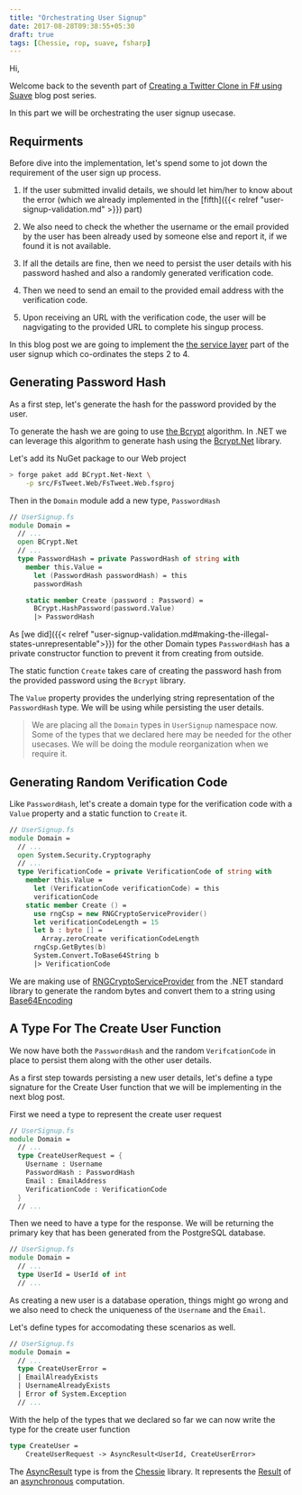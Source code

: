 ```yaml
---
title: "Orchestrating User Signup"
date: 2017-08-28T09:38:55+05:30
draft: true
tags: [Chessie, rop, suave, fsharp]
---
```


Hi,

Welcome back to the seventh part of [Creating a Twitter Clone in F# using Suave](TODO) blog post series.

In this part we will be orchestrating the user signup usecase. 

## Requirments

Before dive into the implementation, let's spend some to jot down the requirement of the user sign up process. 

1. If the user submitted invalid details, we should let him/her to know about the error (which we already implemented in the [fifth]({{< relref "user-signup-validation.md" >}}) part)

2. We also need to check the whether the username or the email provided by the user has been already used by someone else and report it, if we found it is not available.

3. If all the details are fine, then we need to persist the user details with his password hashed and also a randomly generated verification code. 

4. Then we need to send an email to the provided email address with the verification code. 

5. Upon receiving an URL with the verification code, the user will be nagvigating to the provided URL to complete his singup process. 


In this blog post we are going to implement the [the service layer](https://lostechies.com/jimmybogard/2008/08/21/services-in-domain-driven-design/) part of the user signup which co-ordinates the steps 2 to 4.


## Generating Password Hash

As a first step, let's generate the hash for the password provided by the user. 

To generate the hash we are going to use [the Bcrypt](https://en.wikipedia.org/wiki/Bcrypt) algorithm. In .NET we can leverage this algorithm to generate hash using the [Bcrypt.Net](https://github.com/BcryptNet/bcrypt.net) library.

Let's add its NuGet package to our Web project
```bash
> forge paket add BCrypt.Net-Next \
    -p src/FsTweet.Web/FsTweet.Web.fsproj
```

Then in the `Domain` module add a new type, `PasswordHash` 

```fsharp
// UserSignup.fs
module Domain =
  // ...
  open BCrypt.Net
  // ...
  type PasswordHash = private PasswordHash of string with
    member this.Value =
      let (PasswordHash passwordHash) = this
      passwordHash

    static member Create (password : Password) =
      BCrypt.HashPassword(password.Value)
      |> PasswordHash
```

As [we did]({{< relref "user-signup-validation.md#making-the-illegal-states-unrepresentable">}}) for the other Domain types `PasswordHash` has a private constructor function to prevent it from creating from outside. 

The static function `Create` takes care of creating the password hash from the provided password using the `Bcrypt` library. 

The `Value` property provides the underlying string representation of the `PasswordHash` type. We will be using while persisting the user details. 

> We are placing all the `Domain` types in `UserSignup` namespace now. Some of the types that we declared here may be needed for the other usecases. We will be doing the module reorganization when we require it. 

## Generating Random Verification Code

Like `PasswordHash`, let's create a domain type for the verification code with a `Value` property and a static function to `Create` it.

```fsharp
// UserSignup.fs
module Domain =
  // ...
  open System.Security.Cryptography
  // ...
  type VerificationCode = private VerificationCode of string with
    member this.Value =
      let (VerificationCode verificationCode) = this
      verificationCode
    static member Create () =
      use rngCsp = new RNGCryptoServiceProvider()
      let verificationCodeLength = 15
      let b : byte [] = 
        Array.zeroCreate verificationCodeLength
      rngCsp.GetBytes(b)
      System.Convert.ToBase64String b
      |> VerificationCode 
```

We are making use of [RNGCryptoServiceProvider](https://msdn.microsoft.com/en-us/library/system.security.cryptography.rngcryptoserviceprovider(v=vs.110).aspx) from the .NET standard library to generate the random bytes and convert them to a string using [Base64Encoding](https://msdn.microsoft.com/en-us/library/dhx0d524(v=vs.110).aspx)

## A Type For The Create User Function

We now have both the `PasswordHash` and the random `VerifcationCode` in place to persist them along with the other user details. 

As a first step towards persisting a new user details, let's define a type signature for the Create User function that we will be implementing in the next blog post. 

First we need a type to represent the create user request
```fsharp
// UserSignup.fs
module Domain =
  // ...
  type CreateUserRequest = {
    Username : Username
    PasswordHash : PasswordHash
    Email : EmailAddress
    VerificationCode : VerificationCode
  }
  // ...
```
Then we need to have a type for the response. We will be returning the primary key that has been generated from the PostgreSQL database.  

```fsharp
// UserSignup.fs
module Domain =
  // ...
  type UserId = UserId of int
  // ...
```

As creating a new user is a database operation, things might go wrong and we also need to check the uniqueness of the `Username` and the `Email`. 

Let's define types for accomodating these scenarios as well.

```fsharp
// UserSignup.fs
module Domain =
  // ...
  type CreateUserError =
  | EmailAlreadyExists
  | UsernameAlreadyExists
  | Error of System.Exception
  // ...
```

With the help of the types that we declared so far we can now write the type for the create user function

```fsharp
type CreateUser = 
    CreateUserRequest -> AsyncResult<UserId, CreateUserError>
```

The [AsyncResult](https://fsprojects.github.io/Chessie/reference/chessie-errorhandling-asyncresult-2.html) type is from the [Chessie](https://fsprojects.github.io/Chessie/) library. It represents the [Result](https://fsprojects.github.io/Chessie/reference/chessie-errorhandling-result-2.html) of an [asynchronous](https://fsharpforfunandprofit.com/posts/concurrency-async-and-parallel/) computation.  

